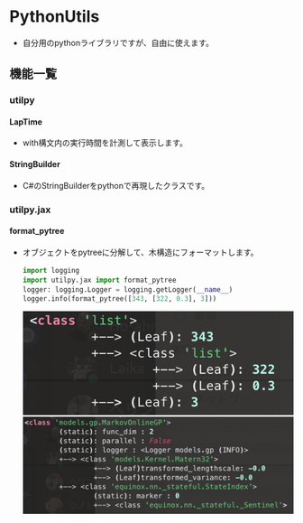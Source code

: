 # PythonUtils
- 自分用のpythonライブラリですが、自由に使えます。

## 機能一覧
### utilpy
#### LapTime
- with構文内の実行時間を計測して表示します。
#### StringBuilder
- C#のStringBuilderをpythonで再現したクラスです。
### utilpy.jax
#### format_pytree
- オブジェクトをpytreeに分解して、木構造にフォーマットします。
  ```python
  import logging
  import utilpy.jax import format_pytree
  logger: logging.Logger = logging.getLogger(__name__)
  logger.info(format_pytree([343, [322, 0.3], 3]))
  ```
  ![](fig/jax_pytree_format1.png)
  ![](fig/jax_pytree_format2.png)
